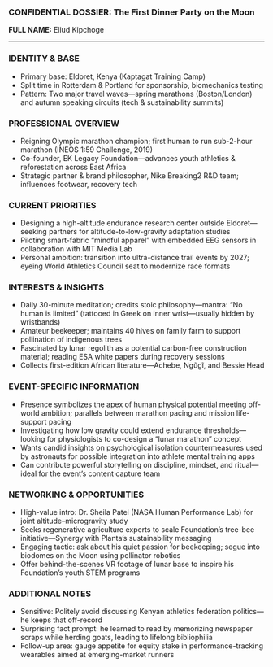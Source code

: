 ### CONFIDENTIAL DOSSIER: The First Dinner Party on the Moon

**FULL NAME:** Eliud Kipchoge

---
### IDENTITY & BASE
- Primary base: Eldoret, Kenya (Kaptagat Training Camp)
- Split time in Rotterdam & Portland for sponsorship, biomechanics testing
- Pattern: Two major travel waves—spring marathons (Boston/London) and autumn speaking circuits (tech & sustainability summits)

### PROFESSIONAL OVERVIEW
- Reigning Olympic marathon champion; first human to run sub-2-hour marathon (INEOS 1:59 Challenge, 2019)
- Co-founder, EK Legacy Foundation—advances youth athletics & reforestation across East Africa
- Strategic partner & brand philosopher, Nike Breaking2 R&D team; influences footwear, recovery tech

### CURRENT PRIORITIES
- Designing a high-altitude endurance research center outside Eldoret—seeking partners for altitude-to-low-gravity adaptation studies
- Piloting smart-fabric “mindful apparel” with embedded EEG sensors in collaboration with MIT Media Lab
- Personal ambition: transition into ultra-distance trail events by 2027; eyeing World Athletics Council seat to modernize race formats

### INTERESTS & INSIGHTS
- Daily 30-minute meditation; credits stoic philosophy—mantra: “No human is limited” (tattooed in Greek on inner wrist—usually hidden by wristbands)
- Amateur beekeeper; maintains 40 hives on family farm to support pollination of indigenous trees
- Fascinated by lunar regolith as a potential carbon-free construction material; reading ESA white papers during recovery sessions
- Collects first-edition African literature—Achebe, Ngũgĩ, and Bessie Head

### EVENT-SPECIFIC INFORMATION
- Presence symbolizes the apex of human physical potential meeting off-world ambition; parallels between marathon pacing and mission life-support pacing
- Investigating how low gravity could extend endurance thresholds—looking for physiologists to co-design a “lunar marathon” concept
- Wants candid insights on psychological isolation countermeasures used by astronauts for possible integration into athlete mental training apps
- Can contribute powerful storytelling on discipline, mindset, and ritual—ideal for the event’s content capture team

### NETWORKING & OPPORTUNITIES
- High-value intro: Dr. Sheila Patel (NASA Human Performance Lab) for joint altitude–microgravity study
- Seeks regenerative agriculture experts to scale Foundation’s tree-bee initiative—Synergy with Planta’s sustainability messaging
- Engaging tactic: ask about his quiet passion for beekeeping; segue into biodomes on the Moon using pollinator robotics
- Offer behind-the-scenes VR footage of lunar base to inspire his Foundation’s youth STEM programs

### ADDITIONAL NOTES
- Sensitive: Politely avoid discussing Kenyan athletics federation politics—he keeps that off-record
- Surprising fact prompt: he learned to read by memorizing newspaper scraps while herding goats, leading to lifelong bibliophilia
- Follow-up area: gauge appetite for equity stake in performance-tracking wearables aimed at emerging-market runners